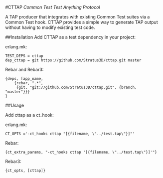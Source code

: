 #CTTAP
*Common Test Test Anything Protocol*

A TAP producer that integrates with existing Common Test suites via a Common Test hook. CTTAP provides a simple way to generate TAP output without having to modify existing test code.

##Installation
Add CTTAP as a test dependency in your project:

erlang.mk:

    TEST_DEPS = cttap
    dep_cttap = git https://github.com/Stratus3D/cttap.git master

Rebar and Rebar3:

    {deps, [app_name,
        {rebar, ".*",
         {git, "git://github.com/Stratus3D/cttap.git", {branch, "master"}}}
    }

##Usage

Add cttap as a ct_hook:

erlang.mk:

    CT_OPTS ='-ct_hooks cttap "[{filename, \"../test.tap\"}]"'

Rebar:

    {ct_extra_params, "-ct_hooks cttap '[{filename, \"../test.tap\"}]'"}

Rebar3:

    {ct_opts, [cttap]}
